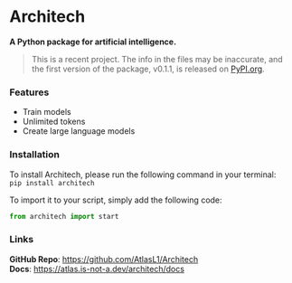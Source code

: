 # Architech
**A Python package for artificial intelligence.**

> This is a recent project. The info in the files may be inaccurate, and the first version of the package, v0.1.1, is released on [PyPI.org](https://pypi.org/project/architech/). 

### Features
- Train models
- Unlimited tokens
- Create large language models

### Installation
To install Architech, please run the following command in your terminal: <br>
```pip install architech```

To import it to your script, simply add the following code: <br>
```python
from architech import start
```

### Links
**GitHub Repo**: https://github.com/AtlasL1/Architech <br>
**Docs**: https://atlas.is-not-a.dev/architech/docs
